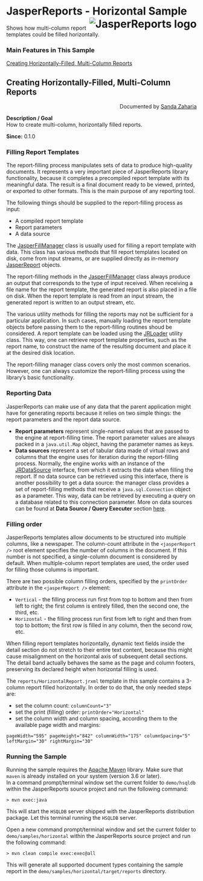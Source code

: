 
# JasperReports - Horizontal Sample <img src="https://jasperreports.sourceforge.net/resources/jasperreports.svg" alt="JasperReports logo" align="right"/>

Shows how multi-column report templates could be filled horizontally.

### Main Features in This Sample

[Creating Horizontally-Filled, Multi-Column Reports](#horizontal)

## <a name='horizontal'>Creating</a> Horizontally-Filled, Multi-Column Reports
<div align="right">Documented by <a href='mailto:shertage@users.sourceforge.net'>Sanda Zaharia</a></div>

**Description / Goal**\
How to create multi-column, horizontally filled reports.

**Since:** 0.1.0

### Filling Report Templates

The report-filling process manipulates sets of data to produce high-quality documents. It represents a very important piece of JasperReports library functionality, because it completes a precompiled report template with its meaningful data. The result is a final document ready to be viewed, printed, or exported to other formats. This is the main purpose of any reporting tool.

The following things should be supplied to the report-filling process as input:

- A compiled report template
- Report parameters
- A data source

The [JasperFillManager](https://jasperreports.sourceforge.net/api/net/sf/jasperreports/engine/JasperFillManager.html) class is usually used for filling a report template with data. This class has various methods that fill report templates located on disk, come from input streams, or are supplied directly as in-memory [JasperReport](https://jasperreports.sourceforge.net/api/net/sf/jasperreports/engine/JasperReport.html) objects.

The report-filling methods in the [JasperFillManager](https://jasperreports.sourceforge.net/api/net/sf/jasperreports/engine/JasperFillManager.html) class always produce an output that corresponds to the type of input received. When receiving a file name for the report template, the generated report is also placed in a file on disk. When the report template is read from an input stream, the generated report is written to an output stream, etc.

The various utility methods for filling the reports may not be sufficient for a particular application. In such cases, manually loading the report template objects before passing them to the report-filling routines shoud be considered. A report template can be loaded using the [JRLoader](https://jasperreports.sourceforge.net/api/net/sf/jasperreports/engine/util/JRLoader.html) utility class. This way, one can retrieve report template properties, such as the report name, to construct the name of the resulting document and place it at the desired disk location.

The report-filling manager class covers only the most common scenarios. However, one can always customize the report-filling process using the library’s basic functionality.

### Reporting Data

JasperReports can make use of any data that the parent application might have for generating reports because it relies on two simple things: the report parameters and the report data source.
- **Report parameters** represent single-named values that are passed to the engine at report-filling time. The report parameter values are always packed in a `java.util.Map` object, having the parameter names as keys.
- **Data sources** represent a set of tabular data made of virtual rows and columns that the engine uses for iteration during the report-filling process. Normally, the engine works with an instance of the [JRDataSource](https://jasperreports.sourceforge.net/api/net/sf/jasperreports/engine/JRDataSource.html) interface, from which it extracts the data when filling the report. If no data source can be retrieved using this interface, there is another possibility to get a data source: the manager class provides a set of report-filling methods that receive a `java.sql.Connection` object as a parameter. This way, data can be retrieved by executing a query on a database related to this connection parameter. More on data sources can be found at **Data Source / Query Executer** section [here](../sample.reference.html#DataSourceQueryExecuter).

### Filling order

JasperReports templates allow documents to be structured into multiple columns, like a newspaper. The column-count attribute in the `<jasperReport />` root element specifies the number of columns in the document. If this number is not specified, a single-column document is considered by default. When multiple-column report templates are used, the order used for filling those columns is important.

There are two possible column filling orders, specified by the `printOrder` attribute in the `<jasperReport />` element:
- `Vertical` - the filling process run first from top to bottom and then from left to right; the first column is entirely filled, then the second one, the third, etc.
- `Horizontal` - the filling process run first from left to right and then from top to bottom; the first row is filled in any column, then the second row, etc.

When filling report templates horizontally, dynamic text fields inside the detail section do not stretch to their entire text content, because this might cause misalignment on the horizontal axis of subsequent detail sections. The detail band actually behaves the same as the page and column footers, preserving its declared height when horizontal filling is used.

The `reports/HorizontalReport.jrxml` template in this sample contains a 3-column report filled horizontally. In order to do that, the only needed steps are:

- set the column count: `columnCount="3"`
- set the print (filling) order: `printOrder="Horizontal"`
- set the column width and column spacing, according them to the available page width and margins:

```
pageWidth="595" pageHeight="842" columnWidth="175" columnSpacing="5" leftMargin="30" rightMargin="30"
```

### Running the Sample

Running the sample requires the [Apache Maven](https://maven.apache.org) library. Make sure that `maven` is already installed on your system (version 3.6 or later).\
In a command prompt/terminal window set the current folder to `demo/hsqldb` within the JasperReports source project and run the following command:

```
> mvn exec:java
```

This will start the `HSQLDB` server shipped with the JasperReports distribution package. Let this terminal running the `HSQLDB` server.

Open a new command prompt/terminal window and set the current folder to `demo/samples/horizontal` within the JasperReports source project and run the following command:

```
> mvn clean compile exec:exec@all
```

This will generate all supported document types containing the sample report in the `demo/samples/horizontal/target/reports` directory.
